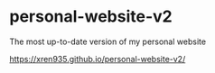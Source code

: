# personal-website-v2
The most up-to-date version of my personal website

https://xren935.github.io/personal-website-v2/
